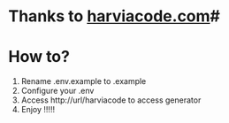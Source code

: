 # Thanks to [harviacode.com](http://harviacode.com)#

# How to?

1. Rename .env.example to .example
2. Configure your .env
3. Access http://url/harviacode to access generator
4. Enjoy !!!!!

